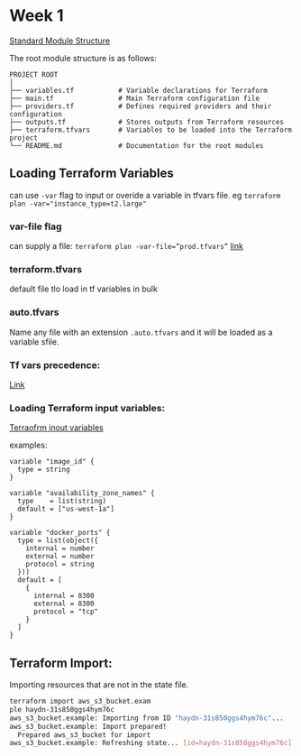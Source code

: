 # Week 1


[Standard Module Structure](https://developer.hashicorp.com/terraform/language/providers)


The root module structure is as follows:
```
PROJECT ROOT
│
├── variables.tf           # Variable declarations for Terraform
├── main.tf                # Main Terraform configuration file
├── providers.tf           # Defines required providers and their configuration
├── outputs.tf             # Stores outputs from Terraform resources
├── terraform.tfvars       # Variables to be loaded into the Terraform project
└── README.md              # Documentation for the root modules
```


## Loading Terraform Variables

can use `-var` flag to input or overide a variable in tfvars file.
eg `terraform plan -var="instance_type=t2.large"`


### var-file flag
can supply a file:
`terraform plan -var-file=”prod.tfvars”`
[link](https://spacelift.io/blog/terraform-tfvars)

### terraform.tfvars
default file tlo load in tf variables in bulk

### auto.tfvars
Name any file with an extension `.auto.tfvars` and it will be loaded as a variable sfile.

### Tf vars precedence:
[Link](https://spacelift.io/blog/terraform-tfvars)



### Loading Terraform input variables:
[Terraofrm inout variables](https://developer.hashicorp.com/terraform/language/values/variables)

examples:
```hcl
variable "image_id" {
  type = string
}

variable "availability_zone_names" {
  type    = list(string)
  default = ["us-west-1a"]
}

variable "docker_ports" {
  type = list(object({
    internal = number
    external = number
    protocol = string
  }))
  default = [
    {
      internal = 8300
      external = 8300
      protocol = "tcp"
    }
  ]
}

```


## Terraform Import:

Importing resources that are not in the state file.


```bash
terraform import aws_s3_bucket.exam
ple haydn-31s850ggs4hym76c
aws_s3_bucket.example: Importing from ID "haydn-31s850ggs4hym76c"...
aws_s3_bucket.example: Import prepared!
  Prepared aws_s3_bucket for import
aws_s3_bucket.example: Refreshing state... [id=haydn-31s850ggs4hym76c]
```
